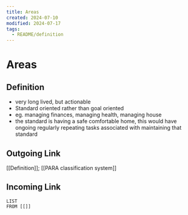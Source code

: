 ```yaml
---
title: Areas
created: 2024-07-10
modified: 2024-07-17
tags:
  - README/definition
---
```

# Areas
## Definition

- very long lived, but actionable
- Standard oriented rather than goal oriented
- eg. managing finances, managing health, managing house
- the standard is having a safe comfortable home, this would have ongoing regularly repeating tasks associated with maintaining that standard

## Outgoing Link
[[Definition]]; [[PARA classification system]]
## Incoming Link
```dataview
LIST
FROM [[]]
```
